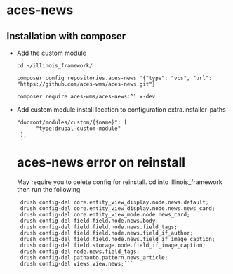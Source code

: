 # aces-news

## Installation with composer
<ul>
<li>Add the custom module</li>

```
cd ~/illinois_framework/

composer config repositories.aces-news '{"type": "vcs", "url": "https://github.com/aces-wms/aces-news.git"}'

composer require aces-wms/aces-news:^1.x-dev
```
<li>Add custom module install location to configuration extra.installer-paths</li>

```
"docroot/modules/custom/{$name}": [
      "type:drupal-custom-module"
 ],
```
# aces-news error on reinstall

May require you to delete config for reinstall.
cd into illinois_framework then run the following
```drush config-del core.entity_form_display.node.news.default;
 drush config-del core.entity_view_display.node.news.default;
 drush config-del core.entity_view_display.node.news.news_card;
 drush config-del core.entity_view_mode.node.news_card;
 drush config-del field.field.node.news.body;
 drush config-del field.field.node.news.field_tags;
 drush config-del field.field.node.news.field_if_author;
 drush config-del field.field.node.news.field_if_image_caption;
 drush config-del field.storage.node.field_if_image_caption;
 drush config-del node.news.field_tags;
 drush config-del pathauto.pattern.news_article;
 drush config-del views.view.news;```
